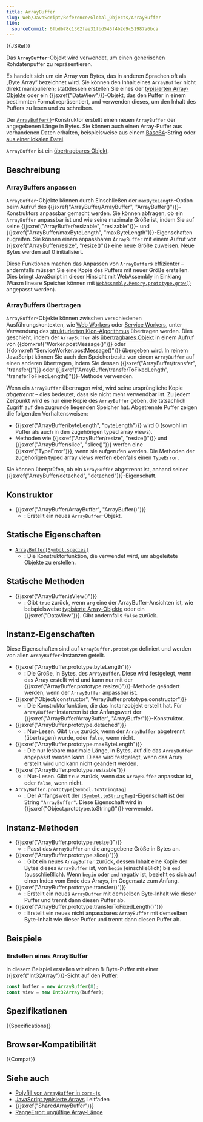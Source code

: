 ```yaml
---
title: ArrayBuffer
slug: Web/JavaScript/Reference/Global_Objects/ArrayBuffer
l10n:
  sourceCommit: 6fbdb78c1362fae31fbd545f4b2d9c51987a6bca
---
```


{{JSRef}}

Das **`ArrayBuffer`**-Objekt wird verwendet, um einen generischen Rohdatenpuffer zu repräsentieren.

Es handelt sich um ein Array von Bytes, das in anderen Sprachen oft als „Byte Array“ bezeichnet wird. Sie können den Inhalt eines `ArrayBuffer` nicht direkt manipulieren; stattdessen erstellen Sie eines der [typisierten Array-Objekte](/de/docs/Web/JavaScript/Reference/Global_Objects/TypedArray) oder ein {{jsxref("DataView")}}-Objekt, das den Puffer in einem bestimmten Format repräsentiert, und verwenden dieses, um den Inhalt des Puffers zu lesen und zu schreiben.

Der [`ArrayBuffer()`](/de/docs/Web/JavaScript/Reference/Global_Objects/ArrayBuffer/ArrayBuffer)-Konstruktor erstellt einen neuen `ArrayBuffer` der angegebenen Länge in Bytes. Sie können auch einen Array-Puffer aus vorhandenen Daten erhalten, beispielsweise aus einem [Base64](/de/docs/Glossary/Base64)-String oder [aus einer lokalen Datei](/de/docs/Web/API/FileReader/readAsArrayBuffer).

`ArrayBuffer` ist ein [übertragbares Objekt](/de/docs/Web/API/Web_Workers_API/Transferable_objects).

## Beschreibung

### ArrayBuffers anpassen

`ArrayBuffer`-Objekte können durch Einschließen der `maxByteLength`-Option beim Aufruf des {{jsxref("ArrayBuffer/ArrayBuffer", "ArrayBuffer()")}}-Konstruktors anpassbar gemacht werden. Sie können abfragen, ob ein `ArrayBuffer` anpassbar ist und wie seine maximale Größe ist, indem Sie auf seine {{jsxref("ArrayBuffer/resizable", "resizable")}}- und {{jsxref("ArrayBuffer/maxByteLength", "maxByteLength")}}-Eigenschaften zugreifen. Sie können einem anpassbaren `ArrayBuffer` mit einem Aufruf von {{jsxref("ArrayBuffer/resize", "resize()")}} eine neue Größe zuweisen. Neue Bytes werden auf 0 initialisiert.

Diese Funktionen machen das Anpassen von `ArrayBuffer`s effizienter – andernfalls müssen Sie eine Kopie des Puffers mit neuer Größe erstellen. Dies bringt JavaScript in dieser Hinsicht mit WebAssembly in Einklang (Wasm lineare Speicher können mit [`WebAssembly.Memory.prototype.grow()`](/de/docs/WebAssembly/JavaScript_interface/Memory/grow) angepasst werden).

### ArrayBuffers übertragen

`ArrayBuffer`-Objekte können zwischen verschiedenen Ausführungskontexten, wie [Web Workers](/de/docs/Web/API/Web_Workers_API) oder [Service Workers](/de/docs/Web/API/Service_Worker_API), unter Verwendung des [strukturierten Klon-Algorithmus](/de/docs/Web/API/Web_Workers_API/Structured_clone_algorithm) übertragen werden. Dies geschieht, indem der `ArrayBuffer` als [übertragbares Objekt](/de/docs/Web/API/Web_Workers_API/Transferable_objects) in einem Aufruf von {{domxref("Worker.postMessage()")}} oder {{domxref("ServiceWorker.postMessage()")}} übergeben wird. In reinem JavaScript können Sie auch den Speicherbesitz von einem `ArrayBuffer` auf einen anderen übertragen, indem Sie dessen {{jsxref("ArrayBuffer/transfer", "transfer()")}} oder {{jsxref("ArrayBuffer/transferToFixedLength", "transferToFixedLength()")}}-Methode verwenden.

Wenn ein `ArrayBuffer` übertragen wird, wird seine ursprüngliche Kopie _abgetrennt_ – dies bedeutet, dass sie nicht mehr verwendbar ist. Zu jedem Zeitpunkt wird es nur eine Kopie des `ArrayBuffer` geben, die tatsächlich Zugriff auf den zugrunde liegenden Speicher hat. Abgetrennte Puffer zeigen die folgenden Verhaltensweisen:

- {{jsxref("ArrayBuffer/byteLength", "byteLength")}} wird 0 (sowohl im Puffer als auch in den zugehörigen typed array views).
- Methoden wie {{jsxref("ArrayBuffer/resize", "resize()")}} und {{jsxref("ArrayBuffer/slice", "slice()")}} werfen eine {{jsxref("TypeError")}}, wenn sie aufgerufen werden. Die Methoden der zugehörigen typed array views werfen ebenfalls einen `TypeError`.

Sie können überprüfen, ob ein `ArrayBuffer` abgetrennt ist, anhand seiner {{jsxref("ArrayBuffer/detached", "detached")}}-Eigenschaft.

## Konstruktor

- {{jsxref("ArrayBuffer/ArrayBuffer", "ArrayBuffer()")}}
  - : Erstellt ein neues `ArrayBuffer`-Objekt.

## Statische Eigenschaften

- [`ArrayBuffer[Symbol.species]`](/de/docs/Web/JavaScript/Reference/Global_Objects/ArrayBuffer/Symbol.species)
  - : Die Konstruktorfunktion, die verwendet wird, um abgeleitete Objekte zu erstellen.

## Statische Methoden

- {{jsxref("ArrayBuffer.isView()")}}
  - : Gibt `true` zurück, wenn `arg` eine der ArrayBuffer-Ansichten ist, wie beispielsweise [typisierte Array-Objekte](/de/docs/Web/JavaScript/Reference/Global_Objects/TypedArray) oder ein {{jsxref("DataView")}}. Gibt andernfalls `false` zurück.

## Instanz-Eigenschaften

Diese Eigenschaften sind auf `ArrayBuffer.prototype` definiert und werden von allen `ArrayBuffer`-Instanzen geteilt.

- {{jsxref("ArrayBuffer.prototype.byteLength")}}
  - : Die Größe, in Bytes, des `ArrayBuffer`. Diese wird festgelegt, wenn das Array erstellt wird und kann nur mit der {{jsxref("ArrayBuffer.prototype.resize()")}}-Methode geändert werden, wenn der `ArrayBuffer` anpassbar ist.
- {{jsxref("Object/constructor", "ArrayBuffer.prototype.constructor")}}
  - : Die Konstruktorfunktion, die das Instanzobjekt erstellt hat. Für `ArrayBuffer`-Instanzen ist der Anfangswert der {{jsxref("ArrayBuffer/ArrayBuffer", "ArrayBuffer")}}-Konstruktor.
- {{jsxref("ArrayBuffer.prototype.detached")}}
  - : Nur-Lesen. Gibt `true` zurück, wenn der `ArrayBuffer` abgetrennt (übertragen) wurde, oder `false`, wenn nicht.
- {{jsxref("ArrayBuffer.prototype.maxByteLength")}}
  - : Die nur lesbare maximale Länge, in Bytes, auf die das `ArrayBuffer` angepasst werden kann. Diese wird festgelegt, wenn das Array erstellt wird und kann nicht geändert werden.
- {{jsxref("ArrayBuffer.prototype.resizable")}}
  - : Nur-Lesen. Gibt `true` zurück, wenn das `ArrayBuffer` anpassbar ist, oder `false`, wenn nicht.
- `ArrayBuffer.prototype[Symbol.toStringTag]`
  - : Der Anfangswert der [`[Symbol.toStringTag]`](/de/docs/Web/JavaScript/Reference/Global_Objects/Symbol/toStringTag)-Eigenschaft ist der String `"ArrayBuffer"`. Diese Eigenschaft wird in {{jsxref("Object.prototype.toString()")}} verwendet.

## Instanz-Methoden

- {{jsxref("ArrayBuffer.prototype.resize()")}}
  - : Passt das `ArrayBuffer` an die angegebene Größe in Bytes an.
- {{jsxref("ArrayBuffer.prototype.slice()")}}
  - : Gibt ein neues `ArrayBuffer` zurück, dessen Inhalt eine Kopie der Bytes dieses `ArrayBuffer` ist, von `begin` (einschließlich) bis `end` (ausschließlich). Wenn `begin` oder `end` negativ ist, bezieht es sich auf einen Index vom Ende des Arrays, im Gegensatz zum Anfang.
- {{jsxref("ArrayBuffer.prototype.transfer()")}}
  - : Erstellt ein neues `ArrayBuffer` mit demselben Byte-Inhalt wie dieser Puffer und trennt dann diesen Puffer ab.
- {{jsxref("ArrayBuffer.prototype.transferToFixedLength()")}}
  - : Erstellt ein neues nicht anpassbares `ArrayBuffer` mit demselben Byte-Inhalt wie dieser Puffer und trennt dann diesen Puffer ab.

## Beispiele

### Erstellen eines ArrayBuffer

In diesem Beispiel erstellen wir einen 8-Byte-Puffer mit einer {{jsxref("Int32Array")}}-Sicht auf den Puffer:

```js
const buffer = new ArrayBuffer(8);
const view = new Int32Array(buffer);
```

## Spezifikationen

{{Specifications}}

## Browser-Kompatibilität

{{Compat}}

## Siehe auch

- [Polyfill von `ArrayBuffer` in `core-js`](https://github.com/zloirock/core-js#ecmascript-typed-arrays)
- [JavaScript typisierte Arrays](/de/docs/Web/JavaScript/Guide/Typed_arrays) Leitfaden
- {{jsxref("SharedArrayBuffer")}}
- [RangeError: ungültige Array-Länge](/de/docs/Web/JavaScript/Reference/Errors/Invalid_array_length)
